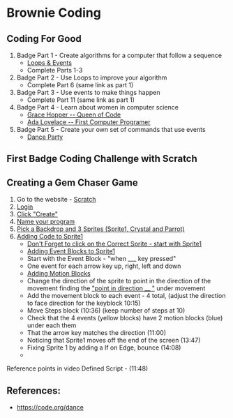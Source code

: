 # Brownie Coding

## Coding For Good
1.  Badge Part 1 - Create algorithms for a computer that follow a sequence
    *   [Loops & Events](https://studio.code.org/s/pre-express-2022)
    *   Complete Parts 1-3
2.  Badge Part 2 - Use Loops to improve your algorithm
    *   Complete Part 6 (same link as part 1)
3.  Badge Part 3 - Use events to make things happen
    *   Complete Part 11 (same link as part 1)
5.  Badge Part 4 - Learn about women in computer science
    *   [Grace Hopper -- Queen of Code](https://www.youtube.com/watch?v=5sNuPYJpSCI)
    *   [Ada Lovelace -- First Computer Programer](https://www.youtube.com/watch?v=2vg-0mlSnSE)
3.  Badge Part 5 - Create your own set of commands that use events
    *   [Dance Party](https://studio.code.org/s/dance-2019/lessons/1/levels/1)
      
## First Badge Coding Challenge with Scratch 
## Creating a Gem Chaser Game
1.  Go to the website - [Scratch](https://scratch.mit.edu)
1.  [Login](https://www.youtube.com/watch?v=v2zEevGKPWs&t=270s)
2.  [Click "Create"](https://www.youtube.com/watch?v=v2zEevGKPWs&t=260s)
3.  [Name your program](https://www.youtube.com/watch?v=v2zEevGKPWs&t=265s)
5.  [Pick a Backdrop and 3 Sprites (Sprite1, Crystal and Parrot)](https://www.youtube.com/watch?v=v2zEevGKPWs&t=276s)
6.  [Adding Code to Sprite1](https://www.youtube.com/watch?v=v2zEevGKPWs&t=388s)
    *   [Don't Forget to click on the Correct Sprite - start with Sprite1](https://www.youtube.com/watch?v=v2zEevGKPWs&t=387s)
    *   [Adding Event Blocks to Sprite1](https://www.youtube.com/watch?v=v2zEevGKPWs&t=432s)
       *   Start with the Event Block - "when ___ key pressed"
       *   One event for each arrow key up, right, left and down
    *   [Adding Motion Blocks](https://www.youtube.com/watch?v=v2zEevGKPWs&t=540s)
       *   Change the direction of the sprite to point in the direction of the movement finding the ["point in direction __ "](https://www.youtube.com/watch?v=v2zEevGKPWs&t=592s) under movement 
       *   Add the movement block to each event - 4 total, (adjust the direction to face direction for the keyblock 10:15)
       *   Move Steps block (10:36) (keep number of steps at 10)
       *   Check that the 4 events (yellow blocks) have 2 motion blocks (blue) under each them 
       *   That the arrow key matches the direction (11:00)
       * Noticing that Sprite1 moves off the end of the screen (13:47)
       * Fixing Sprite 1 by adding a If on Edge, bounce (14:08)
       * 

Reference points in video
Defined Script - (11:48)

## References:
*   https://code.org/dance
